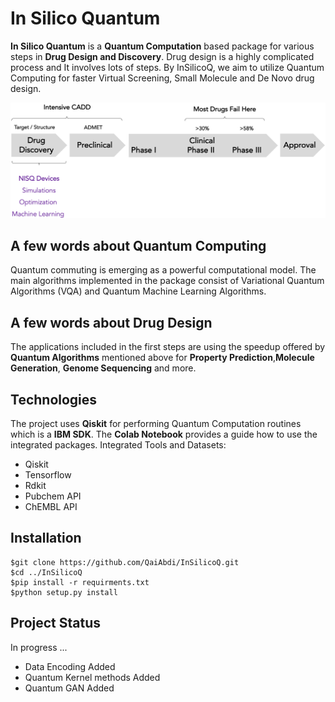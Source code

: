 # In Silico Quantum

**In Silico Quantum** is a __Quantum Computation__ based package for various steps in __Drug Design and Discovery__. Drug design is a highly complicated process and It involves lots of steps. By InSilicoQ, we aim to utilize Quantum Computing for faster Virtual Screening, Small Molecule and De Novo drug design. 

![NISQ in Drug Design](./img/NISQ.png)


## A few words about Quantum Computing

Quantum commuting is emerging as a powerful computational model. The main algorithms implemented in the package consist of Variational Quantum Algorithms (VQA)
and Quantum Machine Learning Algorithms. 

## A few words about Drug Design 
The applications included in the first steps are using the speedup offered by __Quantum Algorithms__ mentioned above for __Property Prediction__,__Molecule Generation__, __Genome Sequencing__ and more. 

## Technologies
The project uses __Qiskit__ for performing Quantum Computation routines which is a __IBM SDK__. The __Colab Notebook__ provides a guide how to use the integrated packages. Integrated Tools and Datasets:

* Qiskit
* Tensorflow
* Rdkit
* Pubchem API
* ChEMBL API

## Installation

```
$git clone https://github.com/QaiAbdi/InSilicoQ.git
$cd ../InSilicoQ
$pip install -r requirments.txt
$python setup.py install
```









## Project Status
 In progress ... 
 - Data Encoding Added
 - Quantum Kernel methods Added
 - Quantum GAN Added
 






